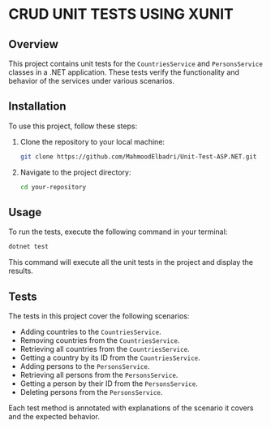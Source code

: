 
# CRUD UNIT TESTS USING XUNIT

## Overview

This project contains unit tests for the `CountriesService` and `PersonsService` classes in a .NET application. These tests verify the functionality and behavior of the services under various scenarios.

## Installation

To use this project, follow these steps:

1. Clone the repository to your local machine:
   ```bash
   git clone https://github.com/MahmoodElbadri/Unit-Test-ASP.NET.git
   ```

2. Navigate to the project directory:
   ```bash
   cd your-repository
   ```

## Usage

To run the tests, execute the following command in your terminal:

```bash
dotnet test
```

This command will execute all the unit tests in the project and display the results.

## Tests

The tests in this project cover the following scenarios:

- Adding countries to the `CountriesService`.
- Removing countries from the `CountriesService`.
- Retrieving all countries from the `CountriesService`.
- Getting a country by its ID from the `CountriesService`.
- Adding persons to the `PersonsService`.
- Retrieving all persons from the `PersonsService`.
- Getting a person by their ID from the `PersonsService`.
- Deleting persons from the `PersonsService`.

Each test method is annotated with explanations of the scenario it covers and the expected behavior.

